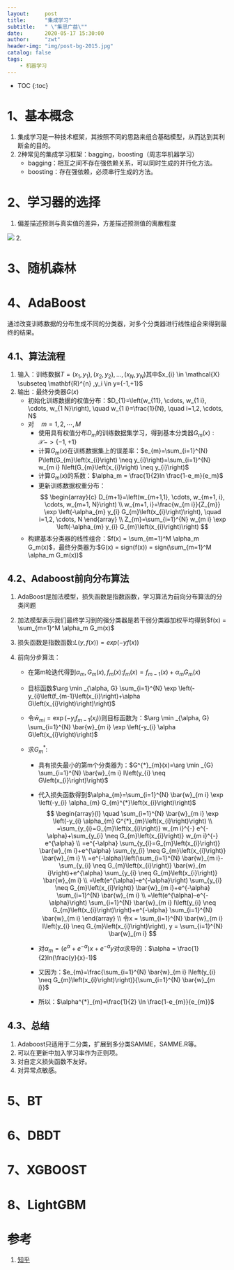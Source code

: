 ```yaml
---
layout:     post
title:      "集成学习"
subtitle:   " \"集思广益\""
date:       2020-05-17 15:30:00 
author:     "zwt"
header-img: "img/post-bg-2015.jpg"
catalog: false
tags:
    - 机器学习
---
```

* TOC
{:toc}
# 1、基本概念
1. 集成学习是一种技术框架，其按照不同的思路来组合基础模型，从而达到其利断金的目的。
2. 2种常见的集成学习框架：bagging，boosting（周志华机器学习）
	- bagging：相互之间不存在强依赖关系，可以同时生成的并行化方法。
	- boosting：存在强依赖，必须串行生成的方法。

# 2、学习器的选择

1. 偏差描述预测与真实值的差异，方差描述预测值的离散程度

![](https://zwt0204.github.io//img/偏差方差.jpg)
2. 

# 3、随机森林

# 4、AdaBoost

通过改变训练数据的分布生成不同的分类器，对多个分类器进行线性组合来得到最终的结果。

## 4.1、算法流程
1. 输入：训练数据$T={(x_1,y_1),(x_2,y_2),...,(x_N,y_N)}$其中$x_{i} \in \mathcal{X} \subseteq \mathbf{R}^{n} $,$y_i \in y=\{-1,+1\}$
2. 输出：最终分类器$G(x)$
	- 初始化训练数据的权值分布：$D_{1}=\left(w_{11}, \cdots, w_{1 i}, \cdots, w_{1 N}\right), \quad w_{1 i}=\frac{1}{N}, \quad i=1,2, \cdots, N$
	- 对$\quad m=1,2, \cdots, M$
		- 使用具有权值分布$D_m$的训练数据集学习，得到基本分类器$G_m(x):\mathcal{X} -> \{-1,+1\}$
		- 计算$G_m(x)$在训练数据集上的误差率：$e_{m}=\sum_{i=1}^{N} P\left(G_{m}\left(x_{i}\right) \neq y_{i}\right)=\sum_{i=1}^{N} w_{m i} I\left(G_{m}\left(x_{i}\right) \neq y_{i}\right)$
		- 计算$G_m(x)$的系数：$\alpha_m = \frac{1}{2}ln \frac{1-e_m}{e_m}$
		- 更新训练数据权重分布：
		$$
		\begin{array}{c}
D_{m+1}=\left(w_{m+1,1}, \cdots, w_{m+1, i}, \cdots, w_{m+1, N}\right) \\
w_{m+1, i}=\frac{w_{m i}}{Z_{m}} \exp \left(-\alpha_{m} y_{i} G_{m}\left(x_{i}\right)\right), \quad i=1,2, \cdots, N
\end{array}
\\
Z_{m}=\sum_{i=1}^{N} w_{m i} \exp \left(-\alpha_{m} y_{i} G_{m}\left(x_{i}\right)\right)
		$$
	- 构建基本分类器的线性组合：$f(x) = \sum_{m=1}^M \alpha_m G_m(x)$，最终分类器为:$G(x) = sign(f(x)) = sign(\sum_{m=1}^M \alpha_m G_m(x))$

## 4.2、Adaboost前向分布算法

1. AdaBoost是加法模型，损失函数是指数函数，学习算法为前向分布算法的分类问题

2. 加法模型表示我们最终学习到的强分类器是若干弱分类器加权平均得到$f(x) = \sum_{m=1}^M \alpha_m G_m(x)$

3. 损失函数是指数函数:$L(y, f(x)) = exp(-yf(x))$

4. 前向分步算法：

   - 在第m轮迭代得到$\alpha_m, G_m(x), f_m(x)$:$f_m(x)=f_{m-1}(x)+\alpha_m G_m(x)$

   - 目标函数$\arg \min _{\alpha, G} \sum_{i=1}^{N} \exp \left(-y_{i}\left(f_{m-1}\left(x_{i}\right)+\alpha G\left(x_{i}\right)\right)\right)$

   - 令$\bar{w}_{m i}=\exp \left(-y_{i} f_{m-1}\left(x_{i}\right)\right)$则目标函数为：$\arg \min _{\alpha, G} \sum_{i=1}^{N} \bar{w}_{m i} \exp \left(-y_{i} \alpha G\left(x_{i}\right)\right)$

   - 求$G_m^*$:

     - 具有损失最小的第m个分类器为：$G^{*}_{m}(x)=\arg \min _{G} \sum_{i=1}^{N} \bar{w}_{m i} I\left(y_{i} \neq G\left(x_{i}\right)\right)$

     - 代入损失函数得到$\alpha_{m}=\sum_{i=1}^{N} \bar{w}_{m i} \exp \left(-y_{i} \alpha_{m} G_{m}^{*}\left(x_{i}\right)\right)$
       $$
       \begin{array}{l}
       \quad \sum_{i=1}^{N} \bar{w}_{m i} \exp \left(-y_{i} \alpha_{m} G^{*}_{m}\left(x_{i}\right)\right) \\
       =\sum_{y_{i}=G_{m}\left(x_{i}\right)} w_{m i}^{-} e^{-\alpha}+\sum_{y_{i} \neq G_{m}\left(x_{i}\right)} w_{m i}^{-} e^{\alpha} \\
       =e^{-\alpha} \sum_{y_{i}=G_{m}\left(x_{i}\right)} \bar{w}_{m i}+e^{\alpha} \sum_{y_{i} \neq G_{m}\left(x_{i}\right)} \bar{w}_{m i} \\
       =e^{-\alpha}\left(\sum_{i=1}^{N} \bar{w}_{m i}-\sum_{y_{i} \neq G_{m}\left(x_{i}\right)} \bar{w}_{m i}\right)+e^{\alpha} \sum_{y_{i} \neq G_{m}\left(x_{i}\right)} \bar{w}_{m i} \\
       =\left(e^{\alpha}-e^{-\alpha}\right) \sum_{y_{i} \neq G_{m}\left(x_{i}\right)} \bar{w}_{m i}+e^{-\alpha} \sum_{i=1}^{N} \bar{w}_{m i} \\
       =\left(e^{\alpha}-e^{-\alpha}\right) \sum_{i=1}^{N} \bar{w}_{m i} I\left(y_{i} \neq G_{m}\left(x_{i}\right)\right)+e^{-\alpha} \sum_{i=1}^{N} \bar{w}_{m i}
       \end{array}
       \\
       令x = \sum_{i=1}^{N} \bar{w}_{m i} I\left(y_{i} \neq G_{m}\left(x_{i}\right)\right), y = \sum_{i=1}^{N} \bar{w}_{m i}
       $$
       
      - 对$\alpha_m = (e^{\alpha} + e^{-\alpha})x + e^{-\alpha}y$对$\alpha$求导的：$\alpha = \frac{1}{2}ln(\frac{y}{x}-1)$
     
      - 又因为：$e_{m}=\frac{\sum_{i=1}^{N} \bar{w}_{m i} I\left(y_{i} \neq G_{m}\left(x_{i}\right)\right)}{\sum_{i=1}^{N} \bar{w}_{m i}}$
     
      - 所以：$\alpha^{*}_{m}=\frac{1}{2} \ln \frac{1-e_{m}}{e_{m}}$

## 4.3、总结
1. Adaboost只适用于二分类，扩展到多分类SAMME，SAMME.R等。
2. 可以在更新中加入学习率作为正则项。
3. 对自定义损失函数不友好。
4. 对异常点敏感。
# 5、BT

# 6、DBDT

# 7、XGBOOST

# 8、LightGBM



# 参考

1. [知乎](https://www.zhihu.com/question/29036379/answer/43002915)